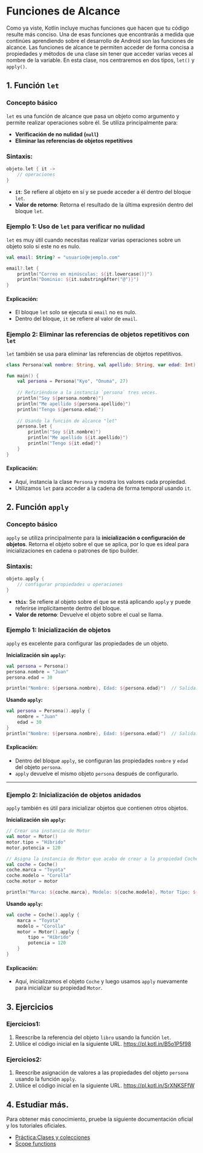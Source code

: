 # Funciones de Alcance

Como ya viste, Kotlin incluye muchas funciones que hacen que tu código resulte más conciso.
Una de esas funciones que encontrarás a medida que continúes aprendiendo sobre el desarrollo de Android son las funciones de alcance. Las funciones de alcance te permiten acceder de forma concisa a propiedades y métodos de una clase sin tener que acceder varias veces al nombre de la variable.
En esta clase, nos centraremos en dos tipos, `let()` y `apply()`.

## **1. Función `let`**

### **Concepto básico**

`let` es una función de alcance que pasa un objeto como argumento y permite realizar operaciones sobre él. Se utiliza principalmente para:
- **Verificación de no nulidad (`null`)**
- **Eliminar las referencias de objetos repetitivos**

### **Sintaxis:**
```kotlin
objeto.let { it -> 
    // operaciones
}
```
- **`it`**: Se refiere al objeto en sí y se puede acceder a él dentro del bloque `let`.
- **Valor de retorno**: Retorna el resultado de la última expresión dentro del bloque `let`.

### **Ejemplo 1: Uso de `let` para verificar no nulidad**
`let` es muy útil cuando necesitas realizar varias operaciones sobre un objeto solo si este no es nulo.
```kotlin
val email: String? = "usuario@ejemplo.com"

email?.let {
    println("Correo en minúsculas: ${it.lowercase()}")
    println("Dominio: ${it.substringAfter("@")}")
}
```
#### **Explicación:**
- El bloque `let` solo se ejecuta si `email` no es nulo.
- Dentro del bloque, `it` se refiere al valor de `email`.

### **Ejemplo 2: Eliminar las referencias de objetos repetitivos con `let`**
`let` también se usa para eliminar las referencias de objetos repetitivos.
```kotlin
class Persona(val nombre: String, val apellido: String, var edad: Int)

fun main() {
    val persona = Persona("Kyo", "Onuma", 27)
    
    // Refiriéndose a la instancia `persona` tres veces.
    println("Soy ${persona.nombre}")
    println("Me apellido ${persona.apellido}")
    println("Tengo ${persona.edad}")
    
    // Usando la función de alcance "let"
    persona.let {
        println("Soy ${it.nombre}")
        println("Me apellido ${it.apellido}")
        println("Tengo ${it.edad}")        
    }
}
```
#### **Explicación:**
- Aquí, instancia la clase `Persona` y mostra los valores cada propiedad.
- Utilizamos `let` para acceder a la cadena de forma temporal usando `it`.

## **2. Función `apply`**
### **Concepto básico**
`apply` se utiliza principalmente para la **inicialización o configuración de objetos**. Retorna el objeto sobre el que se aplica, por lo que es ideal para inicializaciones en cadena o patrones de tipo builder.

### **Sintaxis:**
```kotlin
objeto.apply {
    // configurar propiedades u operaciones
}
```
- **`this`**: Se refiere al objeto sobre el que se está aplicando `apply` y puede referirse implícitamente dentro del bloque.
- **Valor de retorno**: Devuelve el objeto sobre el cual se llama.

### **Ejemplo 1: Inicialización de objetos**
`apply` es excelente para configurar las propiedades de un objeto.

**Inicialización sin `apply`:**
```kotlin
val persona = Persona()
persona.nombre = "Juan"
persona.edad = 30

println("Nombre: ${persona.nombre}, Edad: ${persona.edad}")  // Salida: Nombre: Juan, Edad: 30
```
**Usando `apply`:**
```kotlin
val persona = Persona().apply {
    nombre = "Juan"
    edad = 30
}
println("Nombre: ${persona.nombre}, Edad: ${persona.edad}")  // Salida: Nombre: Juan, Edad: 30
```
#### **Explicación:**
- Dentro del bloque `apply`, se configuran las propiedades `nombre` y `edad` del objeto `persona`.
- `apply` devuelve el mismo objeto `persona` después de configurarlo.

---

### **Ejemplo 2: Inicialización de objetos anidados**
`apply` también es útil para inicializar objetos que contienen otros objetos.

**Inicialización sin `apply`:**
```kotlin
// Crear una instancia de Motor
val motor = Motor()
motor.tipo = "Híbrido"
motor.potencia = 120

// Asigna la instancia de Motor que acaba de crear a la propiedad Coche
val coche = Coche()
coche.marca = "Toyota"
coche.modelo = "Corolla"
coche.motor = motor

println("Marca: ${coche.marca}, Modelo: ${coche.modelo}, Motor Tipo: ${coche.motor.tipo}, Motor Potencia: ${coche.motor.potencia}")
```
**Usando `apply`:**
```kotlin
val coche = Coche().apply {
    marca = "Toyota"
    modelo = "Corolla"
    motor = Motor().apply {
        tipo = "Híbrido"
        potencia = 120
    }
}
```
#### **Explicación:**
- Aquí, inicializamos el objeto `Coche` y luego usamos `apply` nuevamente para inicializar su propiedad `Motor`.

## 3. Ejercicios
### Ejercicios1:
1. Reescríbe la referencia del objeto `libro` usando la función `let`.
2. Utilice el código inicial en la siguiente URL.
   https://pl.kotl.in/B5o1P5f98

### Ejercicios2:
1. Reescríbe asignación de valores a las propiedades del objeto `persona` usando la función `apply`.
2. Utilice el código inicial en la siguiente URL.
   https://pl.kotl.in/SrXNKSFfW

## **4. Estudiar más.**
Para obtener más conocimiento, pruebe la siguiente documentación oficial y los tutoriales oficiales.

- [Práctica:Clases y colecciones](https://developer.android.com/codelabs/basic-android-kotlin-compose-practice-classes-and-collections?hl=es-419#0)
- [Scope functions](https://kotlinlang.org/docs/scope-functions.html)
